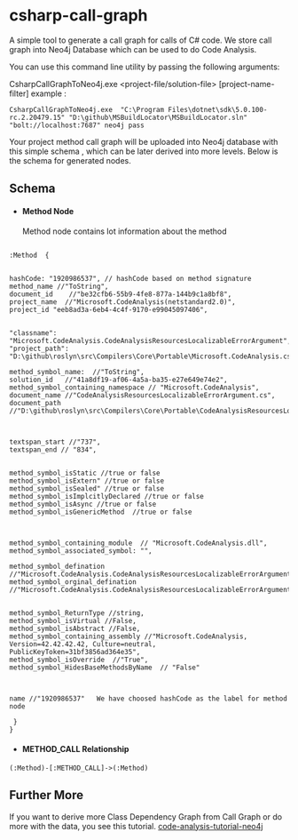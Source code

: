 # csharp-call-graph

A simple tool to generate a call graph for calls of C# code. We store call graph into Neo4j Database which can be used to do Code Analysis.

You can use this command line utility by passing the following arguments:


CsharpCallGraphToNeo4j.exe  <msbuild-path> <project-file/solution-file> <neo4j-bolt-url> <neo4j-username> <neo4j-password> [project-name-filter]
example :
```
CsharpCallGraphToNeo4j.exe  "C:\Program Files\dotnet\sdk\5.0.100-rc.2.20479.15" "D:\github\MSBuildLocator\MSBuildLocator.sln" "bolt://localhost:7687" neo4j pass
```

Your project method call graph will be uploaded into Neo4j database with this simple schema , which can be later derived into more levels. Below is the schema for generated nodes.


## Schema
* #### Method Node 
 
  Method node contains lot information about the method 
 ```
 
 :Method  {
 
 
hashCode: "1920986537", // hashCode based on method signature 
method_name //"ToString",
document_id    //"be32cfb6-55b9-4fe8-877a-144b9c1a8bf8",
project_name  //"Microsoft.CodeAnalysis(netstandard2.0)",
project_id "eeb8ad3a-6eb4-4c4f-9170-e99045097406",


"classname": "Microsoft.CodeAnalysis.CodeAnalysisResourcesLocalizableErrorArgument",
"project_path": "D:\github\roslyn\src\Compilers\Core\Portable\Microsoft.CodeAnalysis.csproj",

method_symbol_name:  //"ToString",
solution_id   //"41a8df19-af06-4a5a-ba35-e27e649e74e2",
method_symbol_containing_namespace // "Microsoft.CodeAnalysis",
document_name //"CodeAnalysisResourcesLocalizableErrorArgument.cs",
document_path //"D:\github\roslyn\src\Compilers\Core\Portable\CodeAnalysisResourcesLocalizableErrorArgument.cs",



textspan_start //"737",
textspan_end // "834",


method_symbol_isStatic //true or false
method_symbol_isExtern" //true or false
method_symbol_isSealed" //true or false
method_symbol_isImplcitlyDeclared //true or false
method_symbol_isAsync //true or false
method_symbol_isGenericMethod  //true or false



method_symbol_containing_module  // "Microsoft.CodeAnalysis.dll",
method_symbol_associated_symbol: "",

method_symbol_defination //"Microsoft.CodeAnalysis.CodeAnalysisResourcesLocalizableErrorArgument.ToString()",
method_symbol_orginal_defination  //"Microsoft.CodeAnalysis.CodeAnalysisResourcesLocalizableErrorArgument.ToString()",


method_symbol_ReturnType //string,
method_symbol_isVirtual //False,
method_symbol_isAbstract //False,
method_symbol_containing_assembly //"Microsoft.CodeAnalysis, Version=42.42.42.42, Culture=neutral, PublicKeyToken=31bf3856ad364e35",
method_symbol_isOverride  //"True",
method_symbol_HidesBaseMethodsByName  // "False"



name //"1920986537"   We have choosed hashCode as the label for method node

  }
}
```

* #### METHOD_CALL Relationship
```
(:Method)-[:METHOD_CALL]->(:Method)
```



## Further More

If you want to derive more Class Dependency Graph from Call Graph or do more with the data, you see this tutorial. [code-analysis-tutorial-neo4j](https://github.com/vinitsiriya/code-analysis-tutorial-neo4j)





